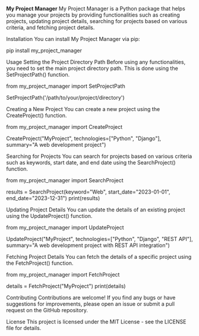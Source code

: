 **My Project Manager**
My Project Manager is a Python package that helps you manage your projects by providing functionalities such as creating projects, updating project details, searching for projects based on various criteria, and fetching project details.

Installation
You can install My Project Manager via pip:

pip install my_project_manager

Usage
Setting the Project Directory Path
Before using any functionalities, you need to set the main project directory path. This is done using the SetProjectPath() function.

from my_project_manager import SetProjectPath

SetProjectPath('/path/to/your/project/directory')

Creating a New Project
You can create a new project using the CreateProject() function.

from my_project_manager import CreateProject

CreateProject("MyProject", technologies=["Python", "Django"], summary="A web development project")

Searching for Projects
You can search for projects based on various criteria such as keywords, start date, and end date using the SearchProject() function.

from my_project_manager import SearchProject

results = SearchProject(keyword="Web", start_date="2023-01-01", end_date="2023-12-31")
print(results)

Updating Project Details
You can update the details of an existing project using the UpdateProject() function.

from my_project_manager import UpdateProject

UpdateProject("MyProject", technologies=["Python", "Django", "REST API"], summary="A web development project with REST API integration")

Fetching Project Details
You can fetch the details of a specific project using the FetchProject() function.

from my_project_manager import FetchProject

details = FetchProject("MyProject")
print(details)

Contributing
Contributions are welcome! If you find any bugs or have suggestions for improvements, please open an issue or submit a pull request on the GitHub repository.

License
This project is licensed under the MIT License - see the LICENSE file for details.

